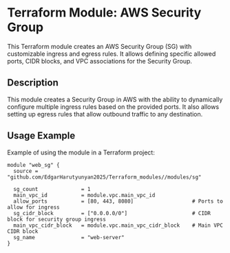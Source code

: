 # Terraform Module: AWS Security Group

This Terraform module creates an AWS Security Group (SG) with customizable ingress and egress rules.
It allows defining specific allowed ports, CIDR blocks, and VPC associations for the Security Group.

## Description

This module creates a Security Group in AWS
  with the ability to dynamically configure 
  multiple ingress rules based on the provided ports. 
It also allows setting up egress rules that allow outbound traffic to any destination.

## Usage Example

Example of using the module in a Terraform project:

```hcl
module "web_sg" {
  source = "github.com/EdgarHarutyunyan2025/Terraform_modules//modules/sg"

  sg_count              = 1
  main_vpc_id           = module.vpc.main_vpc_id
  allow_ports           = [80, 443, 8080]                   # Ports to allow for ingress
  sg_cidr_block         = ["0.0.0.0/0"]                     # CIDR block for security group ingress
  main_vpc_cidr_block   = module.vpc.main_vpc_cidr_block    # Main VPC CIDR block
  sg_name               = "web-server"
}

